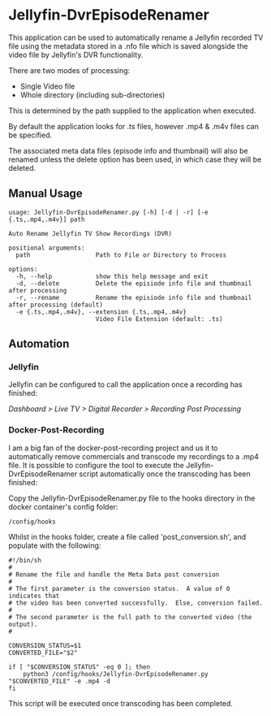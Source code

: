 # Jellyfin-DvrEpisodeRenamer

This application can be used to automatically rename a Jellyfin recorded TV
file using the metadata stored in a .nfo file which is saved alongside the
video file by Jellyfin's DVR functionality.


There are two modes of processing:

* Single Video file
* Whole directory (including sub-directories)

This is determined by the path supplied to the application when executed.

By default the application looks for .ts files, however .mp4 & .m4v files can be
specified.


The associated meta data files (episode info and thumbnail) will also be renamed
unless the delete option has been used, in which case they will be deleted.


## Manual Usage

    usage: Jellyfin-DvrEpisodeRenamer.py [-h] [-d | -r] [-e {.ts,.mp4,.m4v}] path

    Auto Rename Jellyfin TV Show Recordings (DVR)

    positional arguments:
      path                  Path to File or Directory to Process

    options:
      -h, --help            show this help message and exit
      -d, --delete          Delete the episiode info file and thumbnail after processing
      -r, --rename          Rename the episiode info file and thumbnail after processing (default)
      -e {.ts,.mp4,.m4v}, --extension {.ts,.mp4,.m4v}
                            Video File Extension (default: .ts)

## Automation

### Jellyfin
Jellyfin can be configured to call the application once a recording has finished:

_Dashboard > Live TV > Digital Recorder > Recording Post Processing_


### Docker-Post-Recording

I am a big fan of the docker-post-recording project and us it to automatically remove commercials and transcode my recordings to a .mp4 file. It is possible to configure the tool to execute the Jellyfin-DvrEpisodeRenamer script automatically once the transcoding has been finished:

Copy the Jellyfin-DvrEpisodeRenamer.py file to the hooks directory in the docker container's config folder:

    /config/hooks


Whilst in the hooks folder, create a file called 'post_conversion.sh', and populate with the following:

    #!/bin/sh
    #
    # Rename the file and handle the Meta Data post conversion
    #
    # The first parameter is the conversion status.  A value of 0 indicates that
    # the video has been converted successfully.  Else, conversion failed.
    #
    # The second parameter is the full path to the converted video (the output).
    #
    
    CONVERSION_STATUS=$1
    CONVERTED_FILE="$2"
    
    if [ "$CONVERSION_STATUS" -eq 0 ]; then
        python3 /config/hooks/Jellyfin-DvrEpisodeRenamer.py "$CONVERTED_FILE" -e .mp4 -d
    fi

This script will be executed once transcoding has been completed.
